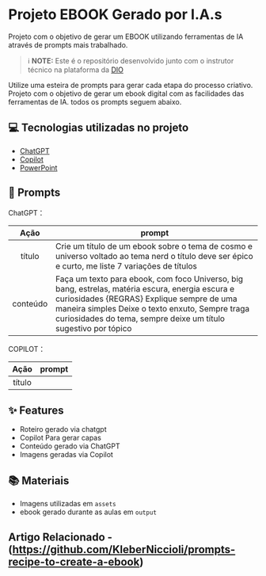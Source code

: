 # Projeto EBOOK Gerado por I.A.s

Projeto com o objetivo de gerar um EBOOK utilizando ferramentas de IA através de prompts mais trabalhado.
 > ℹ️ **NOTE:** Este é o repositório desenvolvido junto com o instrutor técnico na plataforma da [DIO](https://dio.me)

Utilize uma esteira de prompts para gerar cada etapa do processo criativo.
Projeto com o objetivo de gerar um ebook digital com as facilidades das ferramentas de IA. todos os prompts
seguem abaixo.

## 💻 Tecnologias utilizadas no projeto

- [ChatGPT](https://chat.openai.com/) 
- [Copilot](https://www.microsoft.com/pt-br/microsoft-copilot/for-individuals/copilot-app?form=MY02G2&OCID=MY02G2)
- [PowerPoint](https://www.microsoft.com/en/microsoft-365/powerpoint)

## 🧠 Prompts


ChatGPT：

|   Ação   | prompt                                                                                                                                                                                                                                                                         |
| :------: | ------------------------------------------------------------------------------------------------------------------------------------------------------------------------------------------------------------------------------------------------------------------------------ |
|  título  | Crie um título de um ebook sobre o tema de cosmo e universo voltado ao tema nerd o título deve ser épico e curto, me liste 7 variações de títulos                                                        |
| conteúdo | Faça um texto para ebook, com foco Universo, big bang, estrelas, matéria escura, energia escura e curiosidades {REGRAS} Explique sempre de uma maneira simples Deixe o texto enxuto, Sempre traga curiosidades do tema, sempre deixe um título sugestivo por tópico |


COPILOT：

|  Ação  | prompt                                                                                 |
| :----: | -------------------------------------------------------------------------------------- |
| título | |Gere imagens artísticas do universo como estrelas, big bang, energia escura, supernovas, cosmo, universo

## ✨ Features

- Roteiro gerado via chatgpt
- Copilot Para gerar capas
- Conteúdo gerado via ChatGPT
- Imagens geradas via Copilot

## 📚 Materiais

- Imagens utilizadas em `assets`
- ebook gerado durante as aulas em `output`

## Artigo Relacionado -(https://github.com/KleberNiccioli/prompts-recipe-to-create-a-ebook)
